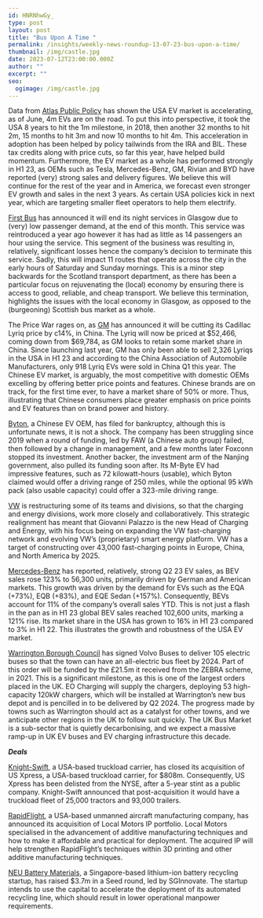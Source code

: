 ```yaml
---
id: HNRNhwGy_
type: post
layout: post
title: "Bus Upon A Time "
permalink: /insights/weekly-news-roundup-13-07-23-bus-upon-a-time/
thumbnail: /img/castle.jpg
date: 2023-07-12T23:00:00.000Z
author: ""
excerpt: ""
seo:
  ogimage: /img/castle.jpg
---
```

Data from [Atlas Public Policy](https://www.ft.com/content/864f3680-1fe8-40fc-b91c-855e4611b03b) has shown the USA EV market is accelerating, as of June, 4m EVs are on the road. To put this into perspective, it took the USA 8 years to hit the 1m milestone, in 2018, then another 32 months to hit 2m, 15 months to hit 3m and now 10 months to hit 4m. This acceleration in adoption has been helped by policy tailwinds from the IRA and BIL. These tax credits along with price cuts, so far this year, have helped build momentum. Furthermore, the EV market as a whole has performed strongly in H1 23, as OEMs such as Tesla, Mercedes-Benz, GM, Rivian and BYD have reported (very) strong sales and delivery figures. We believe this will continue for the rest of the year and in America, we forecast even stronger EV growth and sales in the next 3 years. As certain USA policies kick in next year, which are targeting smaller fleet operators to help them electrify.

[First Bus](https://news.stv.tv/west-central/first-bus-stops-glasgow-night-bus-service-over-passenger-low-numbers) has announced it will end its night services in Glasgow due to (very) low passenger demand, at the end of this month. This service was reintroduced a year ago however it has had as little as 14 passengers an hour using the service. This segment of the business was resulting in, relatively, significant losses hence the company’s decision to terminate this service. Sadly, this will impact 11 routes that operate across the city in the early hours of Saturday and Sunday mornings. This is a minor step backwards for the Scotland transport department, as there has been a particular focus on rejuvenating the (local) economy by ensuring there is access to good, reliable, and cheap transport. We believe this termination, highlights the issues with the local economy in Glasgow, as opposed to the (burgeoning) Scottish bus market as a whole.

The Price War rages on, as [GM](https://www.reuters.com/business/autos-transportation/gm-cuts-lyriq-ev-price-china-by-14-after-vw-discounts-2023-07-10/) has announced it will be cutting its Cadillac Lyriq price by c14%, in China. The Lyriq will now be priced at $52,466, coming down from $69,784, as GM looks to retain some market share in China. Since launching last year, GM has only been able to sell 2,326 Lyriqs in the USA in H1 23 and according to the China Association of Automobile Manufacturers, only 918 Lyriq EVs were sold in China Q1 this year. The Chinese EV market, is arguably, the most competitive with domestic OEMs excelling by offering better price points and features. Chinese brands are on track, for the first time ever, to have a market share of 50% or more. Thus, illustrating that Chinese consumers place greater emphasis on price points and EV features than on brand power and history.

[Byton](https://insideevs.com/news/676345/byton-chinese-ev-brand-bankruptcy/), a Chinese EV OEM, has filed for bankruptcy, although this is unfortunate news, it is not a shock. The company has been struggling since 2019 when a round of funding, led by FAW (a Chinese auto group) failed, then followed by a change in management, and a few months later Foxconn stopped its investment. Another backer, the investment arm of the Nanjing government, also pulled its funding soon after. Its M-Byte EV had impressive features, such as 72 kilowatt-hours (usable), which Byton claimed would offer a driving range of 250 miles, while the optional 95 kWh pack (also usable capacity) could offer a 323-mile driving range.

[VW](https://theevreport.com/volkswagen-group-advances-strategic-realignment-in-the-charging-and-energy-business-under-new-leadership) is restructuring some of its teams and divisions, so that the charging and energy divisions, work more closely and collaboratively. This strategic realignment has meant that Giovanni Palazzo is the new Head of Charging and Energy, with his focus being on expanding the VW fast-charging network and evolving VW’s (proprietary) smart energy platform. VW has a target of constructing over 43,000 fast-charging points in Europe, China, and North America by 2025.

[Mercedes-Benz](https://www.reuters.com/business/autos-transportation/mercedes-sales-rise-q2-top-end-electric-vehicles-2023-07-11/) has reported, relatively, strong Q2 23 EV sales, as BEV sales rose 123% to 56,300 units, primarily driven by German and American markets. This growth was driven by the demand for EVs such as the EQA (+73%), EQB (+83%), and EQE Sedan (+157%). Consequently, BEVs account for 11% of the company’s overall sales YTD. This is not just a flash in the pan as in H1 23 global BEV sales reached 102,600 units, marking a 121% rise. Its market share in the USA has grown to 16% in H1 23 compared to 3% in H1 22. This illustrates the growth and robustness of the USA EV market.

[Warrington Borough Council](https://www.electrive.com/2023/07/11/warrington-pushes-to-become-100-e-bus-town-by-2024/) has signed Volvo Buses to deliver 105 electric buses so that the town can have an all-electric bus fleet by 2024. Part of this order will be funded by the £21.5m it received from the ZEBRA scheme, in 2021. This is a significant milestone, as this is one of the largest orders placed in the UK. EO Charging will supply the chargers, deploying 53 high-capacity 120kW chargers, which will be installed at Warrington’s new bus depot and is pencilled in to be delivered by Q2 2024. The progress made by towns such as Warrington should act as a catalyst for other towns, and we anticipate other regions in the UK to follow suit quickly. The UK Bus Market is a sub-sector that is quietly decarbonising, and we expect a massive ramp-up in UK EV buses and EV charging infrastructure this decade.

***Deals***

[Knight-Swift](https://www.freightwaves.com/news/all-signs-point-to-closing-of-knight-swift-acquisition-of-us-xpress?TrucksFoT), a USA-based truckload carrier, has closed its acquisition of US Xpress, a USA-based truckload carrier, for $808m. Consequently, US Xpress has been delisted from the NYSE, after a 5-year stint as a public company. Knight-Swift announced that post-acquisition it would have a truckload fleet of 25,000 tractors and 93,000 trailers.

[RapidFlight](https://www.prnewswire.com/news-releases/rapidflight-announces-acquisition-of-local-motors-intellectual-property-portfolio-301872479.html?TrucksFoT), a USA-based unmanned aircraft manufacturing company, has announced its acquisition of Local Motors IP portfolio. Local Motors specialised in the advancement of additive manufacturing techniques and how to make it affordable and practical for deployment. The acquired IP will help strengthen RapidFlight’s techniques within 3D printing and other additive manufacturing techniques.

[NEU Battery Materials](https://www.finsmes.com/2023/07/neu-battery-materials-raises-us3-7m-in-seed-funding.html?TrucksFoT), a Singapore-based lithium-ion battery recycling startup, has raised $3.7m in a Seed round, led by SGInnovate. The startup intends to use the capital to accelerate the deployment of its automated recycling line, which should result in lower operational manpower requirements.

 

 

 

<!--EndFragment-->